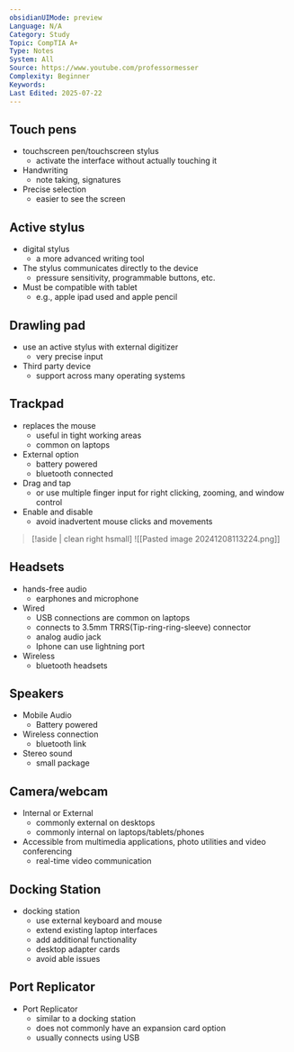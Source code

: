 ```yaml
---
obsidianUIMode: preview
Language: N/A
Category: Study
Topic: CompTIA A+
Type: Notes
System: All
Source: https://www.youtube.com/professormesser
Complexity: Beginner
Keywords: 
Last Edited: 2025-07-22
---
```

## Touch pens
- touchscreen pen/touchscreen stylus
	- activate the interface without actually touching it
- Handwriting
	- note taking, signatures
- Precise selection
	- easier to see the screen
## Active stylus
- digital stylus
	- a more advanced writing tool
- The stylus communicates directly to the device
	- pressure sensitivity, programmable buttons, etc.
- Must be compatible with tablet
	- e.g., apple ipad used and apple pencil
## Drawling pad
- use an active stylus with external digitizer
	- very precise input
- Third party device
	- support across many operating systems
## Trackpad
- replaces the mouse
	- useful in tight working areas
	- common on laptops
- External option
	- battery powered
	- bluetooth connected
- Drag and tap
	- or use multiple finger input for right clicking, zooming, and window control
- Enable and disable
	- avoid inadvertent mouse clicks and movements

> [!aside | clean right hsmall]
> ![[Pasted image 20241208113224.png]]

## Headsets
- hands-free audio
	- earphones and microphone
- Wired
	- USB connections are common on laptops
	- connects to 3.5mm TRRS(Tip-ring-ring-sleeve) connector
	- analog audio jack
	- Iphone can use lightning port
- Wireless
	- bluetooth headsets
## Speakers
- Mobile Audio
	- Battery powered
- Wireless connection
	- bluetooth link
- Stereo sound
	- small package
## Camera/webcam
- Internal or External
	- commonly external on desktops
	- commonly internal on laptops/tablets/phones
- Accessible from multimedia applications, photo utilities and video conferencing
	- real-time video communication
## Docking Station
- docking station
	- use external keyboard and mouse
	- extend existing laptop interfaces
	- add additional functionality
	- desktop adapter cards
	- avoid able issues
## Port Replicator
- Port Replicator
	- similar to a docking station
	- does not commonly have an expansion card option
	- usually connects using USB